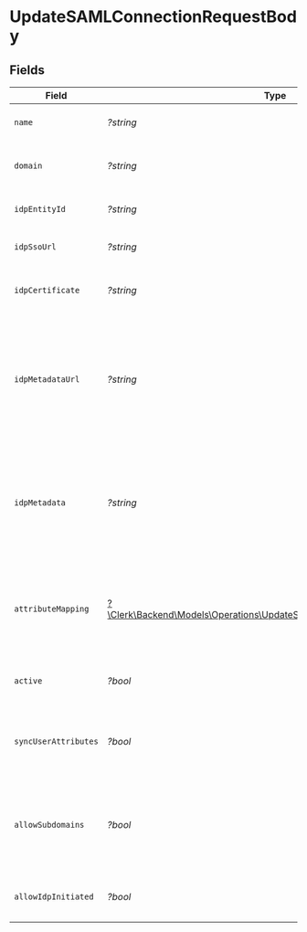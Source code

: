 # UpdateSAMLConnectionRequestBody


## Fields

| Field                                                                                                                                     | Type                                                                                                                                      | Required                                                                                                                                  | Description                                                                                                                               |
| ----------------------------------------------------------------------------------------------------------------------------------------- | ----------------------------------------------------------------------------------------------------------------------------------------- | ----------------------------------------------------------------------------------------------------------------------------------------- | ----------------------------------------------------------------------------------------------------------------------------------------- |
| `name`                                                                                                                                    | *?string*                                                                                                                                 | :heavy_minus_sign:                                                                                                                        | The name of the new SAML Connection                                                                                                       |
| `domain`                                                                                                                                  | *?string*                                                                                                                                 | :heavy_minus_sign:                                                                                                                        | The domain to use for the new SAML Connection                                                                                             |
| `idpEntityId`                                                                                                                             | *?string*                                                                                                                                 | :heavy_minus_sign:                                                                                                                        | The entity id as provided by the IdP                                                                                                      |
| `idpSsoUrl`                                                                                                                               | *?string*                                                                                                                                 | :heavy_minus_sign:                                                                                                                        | The SSO url as provided by the IdP                                                                                                        |
| `idpCertificate`                                                                                                                          | *?string*                                                                                                                                 | :heavy_minus_sign:                                                                                                                        | The x509 certificated as provided by the IdP                                                                                              |
| `idpMetadataUrl`                                                                                                                          | *?string*                                                                                                                                 | :heavy_minus_sign:                                                                                                                        | The URL which serves the IdP metadata. If present, it takes priority over the corresponding individual properties and replaces them       |
| `idpMetadata`                                                                                                                             | *?string*                                                                                                                                 | :heavy_minus_sign:                                                                                                                        | The XML content of the IdP metadata file. If present, it takes priority over the corresponding individual properties                      |
| `attributeMapping`                                                                                                                        | [?\Clerk\Backend\Models\Operations\UpdateSAMLConnectionAttributeMapping](../../Models/Operations/UpdateSAMLConnectionAttributeMapping.md) | :heavy_minus_sign:                                                                                                                        | Define the atrtibute name mapping between Identity Provider and Clerk's user properties                                                   |
| `active`                                                                                                                                  | *?bool*                                                                                                                                   | :heavy_minus_sign:                                                                                                                        | Activate or de-activate the SAML Connection                                                                                               |
| `syncUserAttributes`                                                                                                                      | *?bool*                                                                                                                                   | :heavy_minus_sign:                                                                                                                        | Controls whether to update the user's attributes in each sign-in                                                                          |
| `allowSubdomains`                                                                                                                         | *?bool*                                                                                                                                   | :heavy_minus_sign:                                                                                                                        | Allow users with an email address subdomain to use this connection in order to authenticate                                               |
| `allowIdpInitiated`                                                                                                                       | *?bool*                                                                                                                                   | :heavy_minus_sign:                                                                                                                        | Enable or deactivate IdP-initiated flows                                                                                                  |